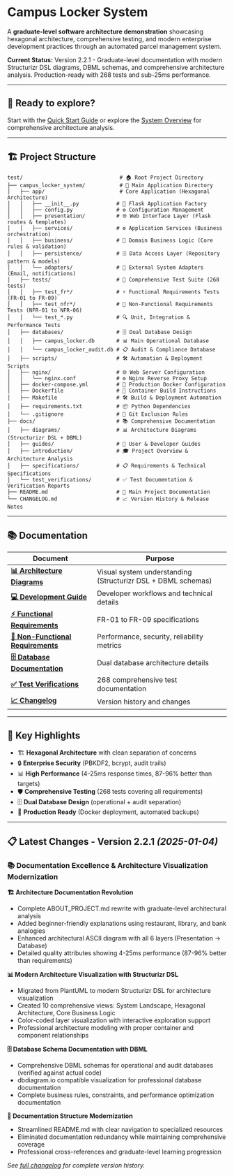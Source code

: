 # Campus Locker System

A **graduate-level software architecture demonstration** showcasing hexagonal architecture, comprehensive testing, and modern enterprise development practices through an automated parcel management system.

**Current Status:** Version 2.2.1 - Graduate-level documentation with modern Structurizr DSL diagrams, DBML schemas, and comprehensive architecture analysis. Production-ready with 268 tests and sub-25ms performance.

---

## 🚀  **Ready to explore?** 
Start with the [Quick Start Guide](docs/guides/QUICK_START.md) or explore the [System Overview](docs/introduction/ABOUT_PROJECT.md) for comprehensive architecture analysis.

---

## 🏗️ **Project Structure**

```
test/                               # 🏠 Root Project Directory
├── campus_locker_system/           # 🎯 Main Application Directory
│   ├── app/                        # Core Application (Hexagonal Architecture)
│   │   ├── __init__.py            # 🚀 Flask Application Factory
│   │   ├── config.py              # ⚙️ Configuration Management
│   │   ├── presentation/          # 🌐 Web Interface Layer (Flask routes & templates)
│   │   ├── services/              # ⚙️ Application Services (Business orchestration)
│   │   ├── business/              # 💼 Domain Business Logic (Core rules & validation)
│   │   ├── persistence/           # 🗄️ Data Access Layer (Repository pattern & models)
│   │   └── adapters/              # 🔌 External System Adapters (Email, notifications)
│   ├── tests/                     # 🧪 Comprehensive Test Suite (268 tests)
│   │   ├── test_fr*/              # ⚡ Functional Requirements Tests (FR-01 to FR-09)
│   │   ├── test_nfr*/             # 🎯 Non-Functional Requirements Tests (NFR-01 to NFR-06)
│   │   └── test_*.py              # 🔍 Unit, Integration & Performance Tests
│   ├── databases/                 # 🗄️ Dual Database Design
│   │   ├── campus_locker.db       # 📊 Main Operational Database
│   │   └── campus_locker_audit.db # 📋 Audit & Compliance Database
│   ├── scripts/                   # 🛠️ Automation & Deployment Scripts
│   ├── nginx/                     # 🌐 Web Server Configuration
│   │   └── nginx.conf             # ⚙️ Nginx Reverse Proxy Setup
│   ├── docker-compose.yml         # 🐳 Production Docker Configuration
│   ├── Dockerfile                 # 🐳 Container Build Instructions
│   ├── Makefile                   # 🛠️ Build & Deployment Automation
│   ├── requirements.txt           # 📦 Python Dependencies
│   └── .gitignore                 # 🚫 Git Exclusion Rules
├── docs/                          # 📚 Comprehensive Documentation
│   ├── diagrams/                  # 📊 Architecture Diagrams (Structurizr DSL + DBML)
│   ├── guides/                    # 📖 User & Developer Guides
│   ├── introduction/              # 🎓 Project Overview & Architecture Analysis
│   ├── specifications/            # 📋 Requirements & Technical Specifications
│   └── test_verifications/        # ✅ Test Documentation & Verification Reports
├── README.md                      # 📖 Main Project Documentation
└── CHANGELOG.md                   # 📈 Version History & Release Notes
```

---

## 📚 **Documentation**

| Document | Purpose |
|----------|---------|
| **[📊 Architecture Diagrams](docs/diagrams/)** | Visual system understanding (Structurizr DSL + DBML schemas) |
| **[💻 Development Guide](docs/guides/DEVELOPMENT_GUIDE.md)** | Developer workflows and technical details |
| **[⚡ Functional Requirements](docs/specifications/FUNCTIONAL_REQUIREMENTS.md)** | FR-01 to FR-09 specifications |
| **[🎯 Non-Functional Requirements](docs/specifications/NON_FUNCTIONAL_REQUIREMENTS.md)** | Performance, security, reliability metrics |
| **[🗄️ Database Documentation](docs/specifications/DATABASE_DOCUMENTATION.md)** | Dual database architecture details |
| **[✅ Test Verifications](docs/test_verifications/)** | 268 comprehensive test documentation |
| **[📈 Changelog](CHANGELOG.md)** | Version history and changes |

---

## 🎯 **Key Highlights**

- 🏗️ **Hexagonal Architecture** with clean separation of concerns
- 🔒 **Enterprise Security** (PBKDF2, bcrypt, audit trails)
- 📊 **High Performance** (4-25ms response times, 87-96% better than targets)
- 🛡️ **Comprehensive Testing** (268 tests covering all requirements)
- 🗄️ **Dual Database Design** (operational + audit separation)
- 🐳 **Production Ready** (Docker deployment, automated backups)


---

## 📋 **Latest Changes - Version 2.2.1** *(2025-01-04)*

### 📚 Documentation Excellence & Architecture Visualization Modernization

**🏗️ Architecture Documentation Revolution**
- Complete ABOUT_PROJECT.md rewrite with graduate-level architectural analysis
- Added beginner-friendly explanations using restaurant, library, and bank analogies
- Enhanced architectural ASCII diagram with all 6 layers (Presentation → Database)
- Detailed quality attributes showing 4-25ms performance (87-96% better than requirements)

**📊 Modern Architecture Visualization with Structurizr DSL**
- Migrated from PlantUML to modern Structurizr DSL for architecture visualization
- Created 10 comprehensive views: System Landscape, Hexagonal Architecture, Core Business Logic
- Color-coded layer visualization with interactive exploration support
- Professional architecture modeling with proper container and component relationships

**🗄️ Database Schema Documentation with DBML**
- Comprehensive DBML schemas for operational and audit databases (verified against actual code)
- dbdiagram.io compatible visualization for professional database documentation
- Complete business rules, constraints, and performance optimization documentation

**📖 Documentation Structure Modernization**
- Streamlined README.md with clear navigation to specialized resources
- Eliminated documentation redundancy while maintaining comprehensive coverage
- Professional cross-references and graduate-level learning progression

*See [full changelog](CHANGELOG.md) for complete version history.*